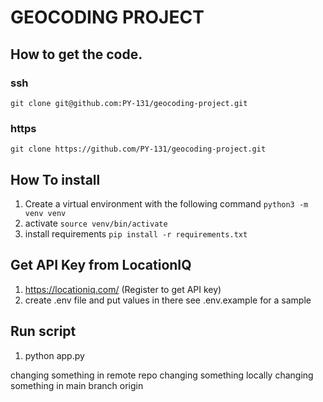 # GEOCODING PROJECT

## How to get the code. 

### ssh
```
git clone git@github.com:PY-131/geocoding-project.git 

```

### https 
```
git clone https://github.com/PY-131/geocoding-project.git
```


## How To install 

1. Create a virtual environment with the following command ```python3 -m venv venv```
2. activate ```source venv/bin/activate```
3. install requirements ```pip install -r requirements.txt```

## Get API Key from LocationIQ

1. https://locationiq.com/ (Register to get API key)
2. create .env file and put values in there see .env.example for a sample

## Run script 
1. python app.py 

changing something in remote repo
changing something locally
changing something in main branch origin
